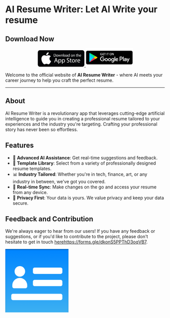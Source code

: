 # AI Resume Writer: Let AI Write your resume

## Download Now

<p align="center">
    <a href="https://apps.apple.com/ca/app/ai-resume-writer/id6463698204">
        <img src="https://github.com/AI-Resume-Builder/airesumewriter.github.io/blob/main/get-it-apple.jpeg" alt="Available on the App Store" width="150">
    </a>
    <a href="https://play.google.com/store/apps/details?id=com.wloo.airesume">
        <img src="https://github.com/AI-Resume-Builder/airesumewriter.github.io/blob/main/get-it-android.png" alt="Available on Google Play" width="150">
    </a>
</p>

Welcome to the official website of **AI Resume Writer** - where AI meets your career journey to help you craft the perfect resume.

---

## About

AI Resume Writer is a revolutionary app that leverages cutting-edge artificial intelligence to guide you in creating a professional resume tailored to your experiences and the industry you're targeting. Crafting your professional story has never been so effortless.

## Features

- 🤖 **Advanced AI Assistance**: Get real-time suggestions and feedback.
- 📝 **Template Library**: Select from a variety of professionally designed resume templates.
- 📊 **Industry Tailored**: Whether you're in tech, finance, art, or any industry in between, we've got you covered.
- 🔄 **Real-time Sync**: Make changes on the go and access your resume from any device.
- 🔐 **Privacy First**: Your data is yours. We value privacy and keep your data secure.


## Feedback and Contribution

We're always eager to hear from our users! If you have any feedback or suggestions, or if you'd like to contribute to the project, please don't hesitate to get in touch [here](https://forms.gle/dkonS5PPThD3oqVB7)https://forms.gle/dkonS5PPThD3oqVB7.

<img src="https://github.com/AI-Resume-Builder/airesumewriter.github.io/blob/main/Group%2040.png" width="200"> 
